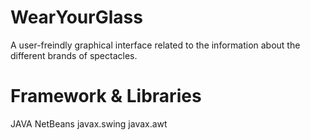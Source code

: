 # WearYourGlass
A user-freindly graphical interface related to the information about the different brands of spectacles.

# Framework & Libraries
JAVA NetBeans
javax.swing
javax.awt
